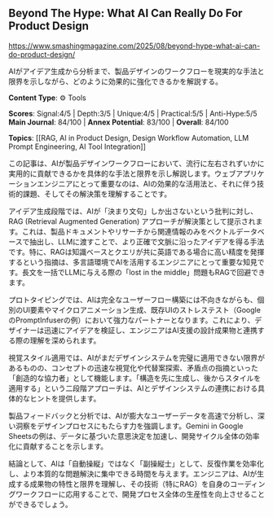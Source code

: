 ## Beyond The Hype: What AI Can Really Do For Product Design

https://www.smashingmagazine.com/2025/08/beyond-hype-what-ai-can-do-product-design/

AIがアイデア生成から分析まで、製品デザインのワークフローを現実的な手法と限界を示しながら、どのように効果的に強化できるかを解説する。

**Content Type**: ⚙️ Tools

**Scores**: Signal:4/5 | Depth:3/5 | Unique:4/5 | Practical:5/5 | Anti-Hype:5/5
**Main Journal**: 84/100 | **Annex Potential**: 83/100 | **Overall**: 84/100

**Topics**: [[RAG, AI in Product Design, Design Workflow Automation, LLM Prompt Engineering, AI Tool Integration]]

この記事は、AIが製品デザインワークフローにおいて、流行に左右されずいかに実用的に貢献できるかを具体的な手法と限界を示し解説します。ウェブアプリケーションエンジニアにとって重要なのは、AIの効果的な活用法と、それに伴う技術的課題、そしてその解決策を理解することです。

アイデア生成段階では、AIが「決まり文句」しか出さないという批判に対し、RAG (Retrieval Augmented Generation) アプローチが解決策として提示されます。これは、製品ドキュメントやリサーチから関連情報のみをベクトルデータベースで抽出し、LLMに渡すことで、より正確で文脈に沿ったアイデアを得る手法です。特に、RAGは知識ベースとクエリが共に英語である場合に高い精度を発揮するという指摘は、多言語環境でAIを活用するエンジニアにとって重要な知見です。長文を一括でLLMに与える際の「lost in the middle」問題もRAGで回避できます。

プロトタイピングでは、AIは完全なユーザーフロー構築には不向きながらも、個別のUI要素やマイクロアニメーション生成、既存UIのストレステスト（GoogleのPromptInfuserの例）において強力なパートナーとなります。これにより、デザイナーは迅速にアイデアを検証し、エンジニアはAI支援の設計成果物と連携する際の理解を深められます。

視覚スタイル適用では、AIがまだデザインシステムを完璧に適用できない限界があるものの、コンセプトの迅速な視覚化や代替案探索、矛盾点の指摘といった「創造的な協力者」として機能します。「構造を先に生成し、後からスタイルを適用する」という二段階アプローチは、AIとデザインシステムの連携における具体的なヒントを提供します。

製品フィードバックと分析では、AIが膨大なユーザーデータを高速で分析し、深い洞察をデザインプロセスにもたらす力を強調します。Gemini in Google Sheetsの例は、データに基づいた意思決定を加速し、開発サイクル全体の効率化に貢献することを示します。

結論として、AIは「自動操縦」ではなく「副操縦士」として、反復作業を効率化し、より本質的な問題解決に集中できる時間を与えます。エンジニアは、AIが生成する成果物の特性と限界を理解し、その技術（特にRAG）を自身のコーディングワークフローに応用することで、開発プロセス全体の生産性を向上させることができるでしょう。